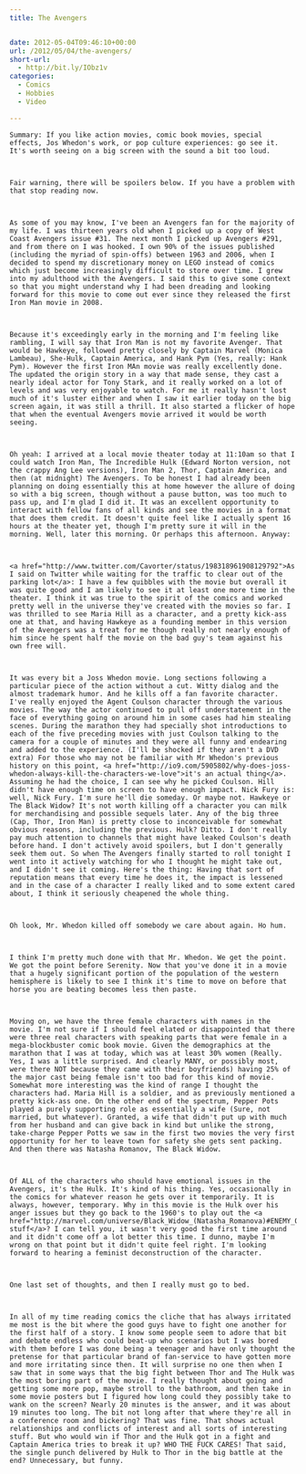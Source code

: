 ```yaml
---
title: The Avengers


date: 2012-05-04T09:46:10+00:00
url: /2012/05/04/the-avengers/
short-url:
  - http://bit.ly/IObz1v
categories:
  - Comics
  - Hobbies
  - Video

---
```

<div class='microid-mailto+http:sha1:b9f95cb22400a59602e9cda431f78cacf6db5233'>
  
    Summary: If you like action movies, comic book movies, special effects, Jos Whedon's work, or pop culture experiences: go see it. It's worth seeing on a big screen with the sound a bit too loud.
  
  
  
    Fair warning, there will be spoilers below. If you have a problem with that stop reading now.
  
  
  
    As some of you may know, I've been an Avengers fan for the majority of my life. I was thirteen years old when I picked up a copy of West Coast Avengers issue #31. The next month I picked up Avengers #291, and from there on I was hooked. I own 90% of the issues published (including the myriad of spin-offs) between 1963 and 2006, when I decided to spend my discretionary money on LEGO instead of comics which just become increasingly difficult to store over time. I grew into my adulthood with the Avengers. I said this to give some context so that you might understand why I had been dreading and looking forward for this movie to come out ever since they released the first Iron Man movie in 2008.
  
  
  
    Because it's exceedingly early in the morning and I'm feeling like rambling, I will say that Iron Man is not my favorite Avenger. That would be Hawkeye, followed pretty closely by Captain Marvel (Monica Lambeau), She-Hulk, Captain America, and Hank Pym (Yes, really: Hank Pym). However the first Iron MAn movie was really excellently done. The updated the origin story in a way that made sense, they cast a nearly ideal actor for Tony Stark, and it really worked on a lot of levels and was very enjoyable to watch. For me it really hasn't lost much of it's luster either and when I saw it earlier today on the big screen again, it was still a thrill. It also started a flicker of hope that when the eventual Avengers movie arrived it would be worth seeing.
  
  
  
    Oh yeah: I arrived at a local movie theater today at 11:10am so that I could watch Iron Man, The Incredible Hulk (Edward Norton version, not the crappy Ang Lee versions), Iron Man 2, Thor, Captain America, and then (at midnight) The Avengers. To be honest I had already been planning on doing essentially this at home however the allure of doing so with a big screen, though without a pause button, was too much to pass up, and I'm glad I did it. It was an excellent opportunity to interact with fellow fans of all kinds and see the movies in a format that does them credit. It doesn't quite feel like I actually spent 16 hours at the theater yet, though I'm pretty sure it will in the morning. Well, later this morning. Or perhaps this afternoon. Anyway:
  
  
  
    <a href="http://www.twitter.com/Cavorter/status/198318961908129792">As I said on Twitter while waiting for the traffic to clear out of the parking lot</a>: I have a few quibbles with the movie but overall it was quite good and I am likely to see it at least one more time in the theater. I think it was true to the spirit of the comics and worked pretty well in the universe they've created with the movies so far. I was thrilled to see Maria Hill as a character, and a pretty kick-ass one at that, and having Hawkeye as a founding member in this version of the Avengers was a treat for me though really not nearly enough of him since he spent half the movie on the bad guy's team against his own free will.
  
  
  
    It was every bit a Joss Whedon movie. Long sections following a particular piece of the action without a cut. Witty dialog and the almost trademark humor. And he kills off a fan favorite character. I've really enjoyed the Agent Coulson character through the various movies. The way the actor continued to pull off understatement in the face of everything going on around him in some cases had him stealing scenes. During the marathon they had specially shot introductions to each of the five preceding movies with just Coulson talking to the camera for a couple of minutes and they were all funny and endearing and added to the experience. (I'll be shocked if they aren't a DVD extra) For those who may not be familiar with Mr Whedon's previous history on this point, <a href="http://io9.com/5905802/why-does-joss-whedon-always-kill-the-characters-we-love">it's an actual thing</a>. Assuming he had the choice, I can see why he picked Coulson. Hill didn't have enough time on screen to have enough impact. Nick Fury is: well, Nick Fury. I'm sure he'll die someday. Or maybe not. Hawkeye or The Black Widow? It's not worth killing off a character you can milk for merchandising and possible sequels later. Any of the big three (Cap, Thor, Iron Man) is pretty close to inconceivable for somewhat obvious reasons, including the previous. Hulk? Ditto. I don't really pay much attention to channels that might have leaked Coulson's death before hand. I don't actively avoid spoilers, but I don't generally seek them out. So when The Avengers finally started to roll tonight I went into it actively watching for who I thought he might take out, and I didn't see it coming. Here's the thing: Having that sort of reputation means that every time he does it, the impact is lessened and in the case of a character I really liked and to some extent cared about, I think it seriously cheapened the whole thing.
  
  
  
    Oh look, Mr. Whedon killed off somebody we care about again. Ho hum.
  
  
  
    I think I'm pretty much done with that Mr. Whedon. We get the point. We got the point before Serenity. Now that you've done it in a movie that a hugely significant portion of the population of the western hemisphere is likely to see I think it's time to move on before that horse you are beating becomes less then paste.
  
  
  
    Moving on, we have the three female characters with names in the movie. I'm not sure if I should feel elated or disappointed that there were three real characters with speaking parts that were female in a mega-blockbuster comic book movie. Given the demographics at the marathon that I was at today, which was at least 30% women (Really. Yes, I was a little surprised. And clearly MANY, or possibly most, were there NOT because they came with their boyfriends) having 25% of the major cast being female isn't too bad for this kind of movie. Somewhat more interesting was the kind of range I thought the characters had. Maria Hill is a soldier, and as previously mentioned a pretty kick-ass one. On the other end of the spectrum, Pepper Pots played a purely supporting role as essentially a wife (Sure, not married, but whatever). Granted, a wife that didn't put up with much from her husband and can give back in kind but unlike the strong, take-charge Pepper Potts we saw in the first two movies the very first opportunity for her to leave town for safety she gets sent packing. And then there was Natasha Romanov, The Black Widow.
  
  
  
    Of ALL of the characters who should have emotional issues in the Avengers, it's the Hulk. It's kind of his thing. Yes, occasionally in the comics for whatever reason he gets over it temporarily. It is always, however, temporary. Why in this movie is the Hulk over his anger issues but they go back to the 1960's to play out the <a href="http://marvel.com/universe/Black_Widow_(Natasha_Romanova)#ENEMY_OF_THE_WEST">Widow/Hawkeye stuff</a>? I can tell you, it wasn't very good the first time around and it didn't come off a lot better this time. I dunno, maybe I'm wrong on that point but it didn't quite feel right. I'm looking forward to hearing a feminist deconstruction of the character.
  
  
  
    One last set of thoughts, and then I really must go to bed.
  
  
  
    In all of my time reading comics the cliche that has always irritated me most is the bit where the good guys have to fight one another for the first half of a story. I know some people seem to adore that bit and debate endless who could beat-up who scenarios but I was bored with them before I was done being a teenager and have only thought the pretense for that particular brand of fan-service to have gotten more and more irritating since then. It will surprise no one then when I saw that in some ways that the big fight between Thor and The Hulk was the most boring part of the movie. I really thought about going and getting some more pop, maybe stroll to the bathroom, and then take in some movie posters but I figured how long could they possibly take to wank on the screen? Nearly 20 minutes is the answer, and it was about 19 minutes too long. The bit not long after that where they're all in a conference room and bickering? That was fine. That shows actual relationships and conflicts of interest and all sorts of interesting stuff. But who would win if Thor and the Hulk got in a fight and Captain America tries to break it up? WHO THE FUCK CARES! That said, the single punch delivered by Hulk to Thor in the big battle at the end? Unnecessary, but funny.
  

